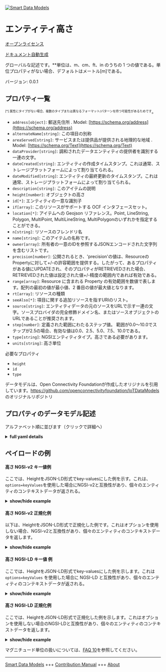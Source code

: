 <!-- 10-Header -->  
[![Smart Data Models](https://smartdatamodels.org/wp-content/uploads/2022/01/SmartDataModels_logo.png "Logo")](https://smartdatamodels.org)  
エンティティ高さ  
========<!-- /10-Header -->  
<!-- 15-License -->  
[オープンライセンス](https://github.com/smart-data-models//dataModel.OCF/blob/master/Height/LICENSE.md)  
[ドキュメント自動生成](https://docs.google.com/presentation/d/e/2PACX-1vTs-Ng5dIAwkg91oTTUdt8ua7woBXhPnwavZ0FxgR8BsAI_Ek3C5q97Nd94HS8KhP-r_quD4H0fgyt3/pub?start=false&loop=false&delayms=3000#slide=id.gb715ace035_0_60)  
<!-- /15-License -->  
<!-- 20-Description -->  
グローバルな記述です。**単位は、m、cm、ft、in のうちの 1 つの値である。単位プロパティがない場合、デフォルトはメートル[m]である。  
バージョン: 0.0.1  
<!-- /20-Description -->  
<!-- 30-PropertiesList -->  

## プロパティ一覧  

<sup><sub>[*] 属性にタイプがない場合、複数のタイプまたは異なるフォーマット/パターンを持つ可能性があるためです</sub></sup>。  
- `address[object]`: 郵送先住所  . Model: [https://schema.org/address](https://schema.org/address)- `alternateName[string]`: この項目の別称  - `areaServed[string]`: サービスまたは提供品が提供される地理的な地域  . Model: [https://schema.org/Text](https://schema.org/Text)- `dataProvider[string]`: 調和されたデータエンティティの提供者を識別する一連の文字。  - `dateCreated[string]`: エンティティの作成タイムスタンプ。これは通常、ストレージプラットフォームによって割り当てられる。  - `dateModified[string]`: エンティティの最終更新のタイムスタンプ。これは通常、ストレージプラットフォームによって割り当てられる。  - `description[string]`: このアイテムの説明  - `height[number]`: オブジェクトの高さ  - `id[*]`: エンティティの一意な識別子  - `if[array]`: このリソースがサポートする OCF インタフェースセット。  - `location[*]`: アイテムへの Geojson リファレンス。Point, LineString, Polygon, MultiPoint, MultiLineString, MultiPolygonのいずれかを指定することができる。  - `n[string]`: リソースのフレンドリ名  - `name[string]`: このアイテムの名称です。  - `owner[array]`: 所有者の一意のIDを参照するJSONエンコードされた文字列を含むリストです。  - `precision[number]`: 公開されるとき、'precision'の値は、ResourceのPropertyに対して+/-の許容範囲を提供する。したがって、あるプロパティがある値にUPDATEされ、そのプロパティがRETRIEVEDされた場合、RETRIEVEDされた値は設定された値+/-精度の範囲内であれば有効である。  - `range[array]`: Resource に含まれる Property の有効範囲を数値で表します。配列の最初の値が最小値、2 番目の値が最大値となります。  - `rt[array]`: リソースの種類  - `seeAlso[*]`: 項目に関する追加リソースを指すURIのリスト。  - `source[string]`: エンティティデータの元のソースをURLで示す一連の文字。ソースプロバイダの完全修飾ドメイン名、またはソースオブジェクトのURLであることが推奨されます。  - `step[number]`: 定義された範囲にわたるステップ値。  範囲が0.0〜10.0でステップが2.5の場合、有効な値は0.0、2.5、5.0、7.5、10.0である。  - `type[string]`: NGSIエンティティタイプ。高さである必要があります。  - `units[string]`: 高さ単位  <!-- /30-PropertiesList -->  
<!-- 35-RequiredProperties -->  
必要なプロパティ  
- `height`  - `id`  - `type`  <!-- /35-RequiredProperties -->  
<!-- 40-RequiredProperties -->  
データモデルは、Open Connectivity Foundationが作成したオリジナルを引用しています。https://github.com/openconnectivityfoundation/IoTDataModels のオリジナルリポジトリ  
<!-- /40-RequiredProperties -->  
<!-- 50-DataModelHeader -->  
## プロパティのデータモデル記述  
アルファベット順に並びます（クリックで詳細へ）  
<!-- /50-DataModelHeader -->  
<!-- 60-ModelYaml -->  
<details><summary><strong>full yaml details</strong></summary>    
```yaml  
Height:    
  description: 'This Resource describes the Properties associated with height of an object''s physical size.The unit is a single value that is one of m, cm, ft or in.If the unit Property is missing the default is meters [m].The unit Property is a read-only value that is provided by the server.When range is omitted the default is 0 to +MAXFLOAT.'    
  properties:    
    address:    
      description: 'The mailing address'    
      properties:    
        addressCountry:    
          description: 'Property. The country. For example, Spain. Model:''https://schema.org/addressCountry'''    
          type: string    
        addressLocality:    
          description: 'Property. The locality in which the street address is, and which is in the region. Model:''https://schema.org/addressLocality'''    
          type: string    
        addressRegion:    
          description: 'Property. The region in which the locality is, and which is in the country. Model:''https://schema.org/addressRegion'''    
          type: string    
        postOfficeBoxNumber:    
          description: 'Property. The post office box number for PO box addresses. For example, 03578. Model:''https://schema.org/postOfficeBoxNumber'''    
          type: string    
        postalCode:    
          description: 'Property. The postal code. For example, 24004. Model:''https://schema.org/https://schema.org/postalCode'''    
          type: string    
        streetAddress:    
          description: 'Property. The street address. Model:''https://schema.org/streetAddress'''    
          type: string    
      type: object    
      x-ngsi:    
        model: https://schema.org/address    
        type: Property    
    alternateName:    
      description: 'An alternative name for this item'    
      type: string    
      x-ngsi:    
        type: Property    
    areaServed:    
      description: 'The geographic area where a service or offered item is provided'    
      type: string    
      x-ngsi:    
        model: https://schema.org/Text    
        type: Property    
    dataProvider:    
      description: 'A sequence of characters identifying the provider of the harmonised data entity.'    
      type: string    
      x-ngsi:    
        type: Property    
    dateCreated:    
      description: 'Entity creation timestamp. This will usually be allocated by the storage platform.'    
      format: date-time    
      type: string    
      x-ngsi:    
        type: Property    
    dateModified:    
      description: 'Timestamp of the last modification of the entity. This will usually be allocated by the storage platform.'    
      format: date-time    
      type: string    
      x-ngsi:    
        type: Property    
    description:    
      description: 'A description of this item'    
      type: string    
      x-ngsi:    
        type: Property    
    height:    
      description: 'Height of an object'    
      minimum: 0    
      type: number    
      x-ngsi:    
        type: Property    
    id:    
      anyOf: &height_-_properties_-_owner_-_items_-_anyof    
        - description: 'Property. Identifier format of any NGSI entity'    
          maxLength: 256    
          minLength: 1    
          pattern: ^[\w\-\.\{\}\$\+\*\[\]`|~^@!,:\\]+$    
          type: string    
        - description: 'Property. Identifier format of any NGSI entity'    
          format: uri    
          type: string    
      description: 'Unique identifier of the entity'    
      x-ngsi:    
        type: Property    
    if:    
      description: 'The OCF Interface set supported by this Resource'    
      items:    
        enum:    
          - oic.if.a    
          - oic.if.s    
          - oic.if.baseline    
        maxLength: 64    
        type: string    
      minItems: 1    
      readOnly: true    
      type: array    
      uniqueItems: true    
      x-ngsi:    
        type: Property    
    location:    
      description: 'Geojson reference to the item. It can be Point, LineString, Polygon, MultiPoint, MultiLineString or MultiPolygon'    
      oneOf:    
        - description: 'Geoproperty. Geojson reference to the item. Point'    
          properties:    
            bbox:    
              items:    
                type: number    
              minItems: 4    
              type: array    
            coordinates:    
              items:    
                type: number    
              minItems: 2    
              type: array    
            type:    
              enum:    
                - Point    
              type: string    
          required:    
            - type    
            - coordinates    
          title: 'GeoJSON Point'    
          type: object    
        - description: 'Geoproperty. Geojson reference to the item. LineString'    
          properties:    
            bbox:    
              items:    
                type: number    
              minItems: 4    
              type: array    
            coordinates:    
              items:    
                items:    
                  type: number    
                minItems: 2    
                type: array    
              minItems: 2    
              type: array    
            type:    
              enum:    
                - LineString    
              type: string    
          required:    
            - type    
            - coordinates    
          title: 'GeoJSON LineString'    
          type: object    
        - description: 'Geoproperty. Geojson reference to the item. Polygon'    
          properties:    
            bbox:    
              items:    
                type: number    
              minItems: 4    
              type: array    
            coordinates:    
              items:    
                items:    
                  items:    
                    type: number    
                  minItems: 2    
                  type: array    
                minItems: 4    
                type: array    
              type: array    
            type:    
              enum:    
                - Polygon    
              type: string    
          required:    
            - type    
            - coordinates    
          title: 'GeoJSON Polygon'    
          type: object    
        - description: 'Geoproperty. Geojson reference to the item. MultiPoint'    
          properties:    
            bbox:    
              items:    
                type: number    
              minItems: 4    
              type: array    
            coordinates:    
              items:    
                items:    
                  type: number    
                minItems: 2    
                type: array    
              type: array    
            type:    
              enum:    
                - MultiPoint    
              type: string    
          required:    
            - type    
            - coordinates    
          title: 'GeoJSON MultiPoint'    
          type: object    
        - description: 'Geoproperty. Geojson reference to the item. MultiLineString'    
          properties:    
            bbox:    
              items:    
                type: number    
              minItems: 4    
              type: array    
            coordinates:    
              items:    
                items:    
                  items:    
                    type: number    
                  minItems: 2    
                  type: array    
                minItems: 2    
                type: array    
              type: array    
            type:    
              enum:    
                - MultiLineString    
              type: string    
          required:    
            - type    
            - coordinates    
          title: 'GeoJSON MultiLineString'    
          type: object    
        - description: 'Geoproperty. Geojson reference to the item. MultiLineString'    
          properties:    
            bbox:    
              items:    
                type: number    
              minItems: 4    
              type: array    
            coordinates:    
              items:    
                items:    
                  items:    
                    items:    
                      type: number    
                    minItems: 2    
                    type: array    
                  minItems: 4    
                  type: array    
                type: array    
              type: array    
            type:    
              enum:    
                - MultiPolygon    
              type: string    
          required:    
            - type    
            - coordinates    
          title: 'GeoJSON MultiPolygon'    
          type: object    
      x-ngsi:    
        type: Geoproperty    
    n:    
      description: 'Friendly name of the Resource'    
      maxLength: 64    
      readOnly: true    
      type: string    
      x-ngsi:    
        type: Property    
    name:    
      description: 'The name of this item.'    
      type: string    
      x-ngsi:    
        type: Property    
    owner:    
      description: 'A List containing a JSON encoded sequence of characters referencing the unique Ids of the owner(s)'    
      items:    
        anyOf: *height_-_properties_-_owner_-_items_-_anyof    
        description: 'Property. Unique identifier of the entity'    
      type: array    
      x-ngsi:    
        type: Property    
    precision:    
      description: 'When exposed the value in ''precision'' provides a +/- tolerance against the Properties in the Resource. Thus if a Property is UPDATED to a value and that Property then RETRIEVED, the RETRIEVED value is valid if in the range of the set value +/- precision'    
      readOnly: true    
      type: number    
      x-ngsi:    
        type: Property    
    range:    
      description: 'The valid range for the Property in the Resource as a number. The first value in the array is the minimum value, the second value in the array is the maximum value.'    
      items:    
        type: number    
      maxItems: 2    
      minItems: 2    
      readOnly: true    
      type: array    
      x-ngsi:    
        type: Property    
    rt:    
      description: 'Resource Type'    
      items:    
        enum:    
          - oic.r.height    
        maxLength: 64    
        type: string    
      minItems: 1    
      readOnly: true    
      type: array    
      uniqueItems: true    
      x-ngsi:    
        type: Property    
    seeAlso:    
      description: 'list of uri pointing to additional resources about the item'    
      oneOf:    
        - items:    
            format: uri    
            type: string    
          minItems: 1    
          type: array    
        - format: uri    
          type: string    
      x-ngsi:    
        type: Property    
    source:    
      description: 'A sequence of characters giving the original source of the entity data as a URL. Recommended to be the fully qualified domain name of the source provider, or the URL to the source object.'    
      type: string    
      x-ngsi:    
        type: Property    
    step:    
      description: 'Step value across the defined range an integer when the range is a number.  This is the increment for valid values across the range; so if range is 0.0..10.0 and step is 2.5 then valid values are 0.0,2.5,5.0,7.5,10.0.'    
      readOnly: true    
      type: number    
      x-ngsi:    
        type: Property    
    type:    
      description: 'NGSI entity type. It has to be Height'    
      enum:    
        - Height    
      type: string    
      x-ngsi:    
        type: Property    
    units:    
      default: m    
      description: 'Height unit'    
      enum:    
        - m    
        - cm    
        - ft    
        - in    
      readOnly: true    
      type: string    
      x-ngsi:    
        type: Property    
  required:    
    - height    
    - id    
    - type    
  type: object    
  x-derived-from: https://raw.githubusercontent.com/openconnectivityfoundation/IoTDataModels/master/HeightResURI.swagger.json    
  x-disclaimer: 'Redistribution and use in source and binary forms, with or without modification, are permitted  provided that the license conditions are met. Copyleft (c) 2021 Contributors to Smart Data Models Program'    
  x-license-url: https://github.com/smart-data-models/dataModel.OCF/blob/master/Height/LICENSE.md    
  x-model-schema: https://smart-data-models.github.io/dataModel.OCF/Height/schema.json    
  x-model-tags: OCF    
  x-version: 0.0.1    
```  
</details>    
<!-- /60-ModelYaml -->  
<!-- 70-MiddleNotes -->  
<!-- /70-MiddleNotes -->  
<!-- 80-Examples -->  
## ペイロードの例  
#### 高さ NGSI-v2 キー値例  
ここでは、HeightをJSON-LD形式でkey-valuesにした例を示す。これは、`options=keyValues`を使用した場合にNGSI-v2と互換性があり、個々のエンティティのコンテキストデータが返される。  
<details><summary><strong>show/hide example</strong></summary>    
```json  
{  
  "id": "urn:ngsi-ld:Height:id:RYIB:13844863",  
  "dateCreated": "1996-02-16T02:34:56Z",  
  "dateModified": "2021-01-12T09:16:42Z",  
  "source": "Indeed ten bring however off entire. Kind raise cold expert reduce.",  
  "name": "Almost film behavior. Cut teacher relate model.",  
  "alternateName": "Gas myself old have fear ability fill. Game seven condition can.",  
  "description": "Short language subject have focus. Medical most kitchen ahead since wear. Help morning open economic.",  
  "dataProvider": "Happen food best threat impact under start.",  
  "owner": [  
    "urn:ngsi-ld:Height:items:XXYT:59749058",  
    "urn:ngsi-ld:Height:items:EKFC:11330307"  
  ],  
  "seeAlso": [  
    "urn:ngsi-ld:Height:items:PSOZ:92305346",  
    "urn:ngsi-ld:Height:items:CQLU:61464845"  
  ],  
  "location": {  
    "type": "Point",  
    "coordinates": [  
      -80.5323945,  
      -133.65561  
    ]  
  },  
  "address": {  
    "streetAddress": "Economy way reduce similar. Bring interview again would establish group myself.",  
    "addressLocality": "So certain head truth should where. Year box painting reason try. Thing enter argue write hand. Billion serious morning argue suffer level teacher.",  
    "addressRegion": "Hit she box reason party personal fact. Protect police generation analysis field everything.",  
    "addressCountry": "Who left whose security even executive. Worker there huge surface cause central. Oil animal financial yeah authority. Point south public.",  
    "postalCode": "Save adult cell simple adult nation activity. Light smile state many.",  
    "postOfficeBoxNumber": "Life form receive sure cell marriage room."  
  },  
  "areaServed": "Worry hospital effort ago. Style course throw local thought of. Again inside police film lead lose still smile.",  
  "rt": [  
    "oic.r.height",  
    "oic.r.height"  
  ],  
  "height": {  
    "type": "Property",  
    "value": 942.5  
  },  
  "units": "m",  
  "range": [  
    702.6,  
    504.6  
  ],  
  "step": {  
    "type": "Property",  
    "value": 9.3  
  },  
  "precision": {  
    "type": "Property",  
    "value": 487.5  
  },  
  "n": "Join bar for. Medical see miss sister real. Level nor require drug for clear hair.",  
  "if": [  
    "oic.if.a",  
    "oic.if.s"  
  ],  
  "type": "Height"  
}  
```  
</details>  
#### 高さ NGSI-v2 正規化例  
以下は、HeightをJSON-LD形式で正規化した例です。これはオプションを使用しない場合、NGSI-v2と互換性があり、個々のエンティティのコンテキストデータを返します。  
<details><summary><strong>show/hide example</strong></summary>    
```json  
{  
  "id": {  
    "type": "string",  
    "value": "urn:ngsi-ld:Height:id:RYIB:13844863"  
  },  
  "dateCreated": {  
    "format": "date-time",  
    "type": "string",  
    "value": "1996-02-16T02:34:56Z"  
  },  
  "dateModified": {  
    "format": "date-time",  
    "type": "string",  
    "value": "2021-01-12T09:16:42Z"  
  },  
  "source": {  
    "type": "string",  
    "value": "Indeed ten bring however off entire. Kind raise cold expert reduce."  
  },  
  "name": {  
    "type": "string",  
    "value": "Almost film behavior. Cut teacher relate model."  
  },  
  "alternateName": {  
    "type": "string",  
    "value": "Gas myself old have fear ability fill. Game seven condition can."  
  },  
  "description": {  
    "type": "string",  
    "value": "Short language subject have focus. Medical most kitchen ahead since wear. Help morning open economic."  
  },  
  "dataProvider": {  
    "type": "string",  
    "value": "Happen food best threat impact under start."  
  },  
  "owner": {  
    "type": "array",  
    "value": [  
      "urn:ngsi-ld:Height:items:XXYT:59749058",  
      "urn:ngsi-ld:Height:items:EKFC:11330307"  
    ]  
  },  
  "seeAlso": {  
    "type": "array",  
    "value": [  
      "urn:ngsi-ld:Height:items:PSOZ:92305346",  
      "urn:ngsi-ld:Height:items:CQLU:61464845"  
    ]  
  },  
  "location": {  
    "type": "object",  
    "value": {  
      "type": "Point",  
      "coordinates": [  
        -80.5323945,  
        -133.65561  
      ]  
    }  
  },  
  "address": {  
    "type": "object",  
    "value": {  
      "streetAddress": "Economy way reduce similar. Bring interview again would establish group myself.",  
      "addressLocality": "So certain head truth should where. Year box painting reason try. Thing enter argue write hand. Billion serious morning argue suffer level teacher.",  
      "addressRegion": "Hit she box reason party personal fact. Protect police generation analysis field everything.",  
      "addressCountry": "Who left whose security even executive. Worker there huge surface cause central. Oil animal financial yeah authority. Point south public.",  
      "postalCode": "Save adult cell simple adult nation activity. Light smile state many.",  
      "postOfficeBoxNumber": "Life form receive sure cell marriage room."  
    }  
  },  
  "areaServed": {  
    "type": "string",  
    "value": "Worry hospital effort ago. Style course throw local thought of. Again inside police film lead lose still smile."  
  },  
  "rt": {  
    "type": "array",  
    "value": [  
      "oic.r.height",  
      "oic.r.height"  
    ]  
  },  
  "height": {  
    "type": "object",  
    "value": {  
      "type": "Property",  
      "value": 942.5  
    }  
  },  
  "units": {  
    "type": "string",  
    "value": "m"  
  },  
  "range": {  
    "type": "array",  
    "value": [  
      702.6,  
      504.6  
    ]  
  },  
  "step": {  
    "type": "object",  
    "value": {  
      "type": "Property",  
      "value": 9.3  
    }  
  },  
  "precision": {  
    "type": "object",  
    "value": {  
      "type": "Property",  
      "value": 487.5  
    }  
  },  
  "n": {  
    "type": "string",  
    "value": "Join bar for. Medical see miss sister real. Level nor require drug for clear hair."  
  },  
  "if": {  
    "type": "array",  
    "value": [  
      "oic.if.a",  
      "oic.if.s"  
    ]  
  },  
  "type": {  
    "type": "string",  
    "value": "Height"  
  }  
}  
```  
</details>  
#### 高さ NGSI-LD キー値 例  
ここでは、HeightをJSON-LD形式でkey-valuesにした例を示します。これは `options=keyValues` を使用した場合に NGSI-LD と互換性があり、個々のエンティティのコンテキストデータが返される。  
<details><summary><strong>show/hide example</strong></summary>    
```json  
{  
    "id": "urn:ngsi-ld:Height:id:RYIB:13844863",  
    "dateCreated": "1996-02-16T02:34:56Z",  
    "dateModified": "2021-01-12T09:16:42Z",  
    "source": "Indeed ten bring however off entire. Kind raise cold expert reduce.",  
    "name": "Almost film behavior. Cut teacher relate model.",  
    "alternateName": "Gas myself old have fear ability fill. Game seven condition can.",  
    "description": "Short language subject have focus. Medical most kitchen ahead since wear. Help morning open economic.",  
    "dataProvider": "Happen food best threat impact under start.",  
    "owner": [  
        "urn:ngsi-ld:Height:items:XXYT:59749058",  
        "urn:ngsi-ld:Height:items:EKFC:11330307"  
    ],  
    "seeAlso": [  
        "urn:ngsi-ld:Height:items:PSOZ:92305346",  
        "urn:ngsi-ld:Height:items:CQLU:61464845"  
    ],  
    "location": {  
        "type": "Point",  
        "coordinates": [  
            -80.5323945,  
            -133.65561  
        ]  
    },  
    "address": {  
        "streetAddress": "Economy way reduce similar. Bring interview again would establish group myself.",  
        "addressLocality": "So certain head truth should where. Year box painting reason try. Thing enter argue write hand. Billion serious morning argue suffer level teacher.",  
        "addressRegion": "Hit she box reason party personal fact. Protect police generation analysis field everything.",  
        "addressCountry": "Who left whose security even executive. Worker there huge surface cause central. Oil animal financial yeah authority. Point south public.",  
        "postalCode": "Save adult cell simple adult nation activity. Light smile state many.",  
        "postOfficeBoxNumber": "Life form receive sure cell marriage room."  
    },  
    "areaServed": "Worry hospital effort ago. Style course throw local thought of. Again inside police film lead lose still smile.",  
    "rt": [  
        "oic.r.height",  
        "oic.r.height"  
    ],  
    "height": {  
        "type": "Property",  
        "value": 942.5  
    },  
    "units": "m",  
    "range": [  
        702.6,  
        504.6  
    ],  
    "step": {  
        "type": "Property",  
        "value": 9.3  
    },  
    "precision": {  
        "type": "Property",  
        "value": 487.5  
    },  
    "n": "Join bar for. Medical see miss sister real. Level nor require drug for clear hair.",  
    "if": [  
        "oic.if.a",  
        "oic.if.s"  
    ],  
    "type": "Height",  
    "@context": [  
        "https://smartdatamodels.org/context.jsonld",  
        "https://raw.githubusercontent.com/smart-data-models/dataModel.OCF/master/context.jsonld"  
    ]  
}  
```  
</details>  
#### 高さ NGSI-LD 正規化例  
ここでは、HeightをJSON-LD形式で正規化した例を示します。これはオプションを使用しない場合のNGSI-LDと互換性があり、個々のエンティティのコンテキストデータを返します。  
<details><summary><strong>show/hide example</strong></summary>    
```json  
{  
    "id": "urn:ngsi-ld:Height:id:DRXF:40586832",  
    "dateCreated": {  
        "type": "Property",  
        "value": {  
            "@type": "DateTime",  
            "@value": "2018-09-07T01:19:39Z"  
        }  
    },  
    "dateModified": {  
        "type": "Property",  
        "value": {  
            "@type": "DateTime",  
            "@value": "2002-04-22T21:48:02Z"  
        }  
    },  
    "source": {  
        "type": "Property",  
        "value": "Imagine standard PM contain sometimes. Program range soldier election. Wonder various place."  
    },  
    "name": {  
        "type": "Property",  
        "value": "Look with capital page when physical. Fine until case manage through more. Report enough open since yes bar. Discussion seat second energy forget matter necessary."  
    },  
    "alternateName": {  
        "type": "Property",  
        "value": "Herself personal staff still. Enjoy above single."  
    },  
    "description": {  
        "type": "Property",  
        "value": "Long page near staff strategy."  
    },  
    "dataProvider": {  
        "type": "Property",  
        "value": "End enjoy agree party. Voice wide budget indeed society live church. Week drop value."  
    },  
    "owner": {  
        "type": "Property",  
        "value": [  
            "urn:ngsi-ld:Height:items:YNVT:44921672",  
            "urn:ngsi-ld:Height:items:LBGJ:87740547"  
        ]  
    },  
    "seeAlso": {  
        "type": "Property",  
        "value": [  
            "urn:ngsi-ld:Height:items:UFWW:21754479"  
        ]  
    },  
    "location": {  
        "type": "Property",  
        "value": {  
            "type": "Point",  
            "coordinates": [  
                85.9525085,  
                95.794551  
            ]  
        }  
    },  
    "address": {  
        "type": "Property",  
        "value": {  
            "streetAddress": "Claim message prepare range. Accept position something loss third along popular. During skin space major water manager rise.",  
            "addressLocality": "Who could may majority board.",  
            "addressRegion": "Admit listen system base long. Adult idea out in. Other ball field example.",  
            "addressCountry": "Assume government of begin myself sometimes. Worry white story officer thus history which.",  
            "postalCode": "As myself but same amount address. Majority be Mrs quickly charge.",  
            "postOfficeBoxNumber": "Garden tell author site learn. Win young toward teach moment industry source would. Person south trial little city."  
        }  
    },  
    "areaServed": {  
        "type": "Property",  
        "value": "Age ability financial real second. Old study step force. Model ball husband boy deal Republican."  
    },  
    "rt": {  
        "type": "Property",  
        "value": [  
            "oic.r.height"  
        ]  
    },  
    "height": {  
        "type": "Property",  
        "value": 491.6  
    },  
    "units": {  
        "type": "Property",  
        "value": "cm"  
    },  
    "range": {  
        "type": "Property",  
        "value": [  
            918.6,  
            738.7  
        ]  
    },  
    "step": {  
        "type": "Property",  
        "value": 413.7  
    },  
    "precision": {  
        "type": "Property",  
        "value": 830.6  
    },  
    "n": {  
        "type": "Property",  
        "value": "House red office interview."  
    },  
    "if": {  
        "type": "Property",  
        "value": [  
            "oic.if.a"  
        ]  
    },  
    "type": "Height",  
    "@context": [  
        "https://smartdatamodels.org/context.jsonld",  
        "https://raw.githubusercontent.com/smart-data-models/dataModel.OCF/master/context.jsonld"  
    ]  
}  
```  
</details><!-- /80-Examples -->  
<!-- 90-FooterNotes -->  
<!-- /90-FooterNotes -->  
<!-- 95-Units -->  
マグニチュード単位の扱いについては、[FAQ 10](https://smartdatamodels.org/index.php/faqs/)を参照してください。  
<!-- /95-Units -->  
<!-- 97-LastFooter -->  
---  
[Smart Data Models](https://smartdatamodels.org) +++ [Contribution Manual](https://bit.ly/contribution_manual) +++ [About](https://bit.ly/Introduction_SDM)<!-- /97-LastFooter -->  
